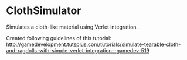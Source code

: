 ClothSimulator
==============

Simulates a cloth-like material using Verlet integration.

Created following guidelines of this tutorial: http://gamedevelopment.tutsplus.com/tutorials/simulate-tearable-cloth-and-ragdolls-with-simple-verlet-integration--gamedev-519
